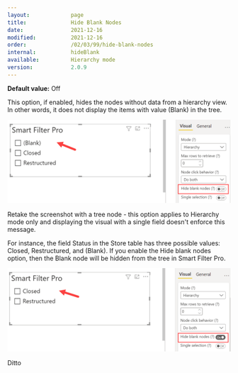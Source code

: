 ```yaml
---
layout:             page
title:              Hide Blank Nodes 
date:               2021-12-16
modified:           2021-12-16
order:              /02/03/99/hide-blank-nodes
internal:           hideBlank
available:          Hierarchy mode
version:            2.0.9
---
```

**Default value:** Off

This option, if enabled, hides the nodes without data from a hierarchy view. In other words, it does not display the items with value (Blank) in the tree. 

<img src="images/hide-blank-node-1.png" width="700">

<todo>Retake the screenshot with a tree node - this option applies to Hierarchy mode only and displaying the visual with a single field doesn't enforce this message.</todo>

For instance, the field Status in the Store table has three possible values: Closed, Restructured, and (Blank). If you enable the Hide blank nodes option, then the Blank node will be hidden from the tree in Smart Filter Pro.
 
<img src="images/hide-blank-node-2.png" width="700">

<todo>Ditto</todo>